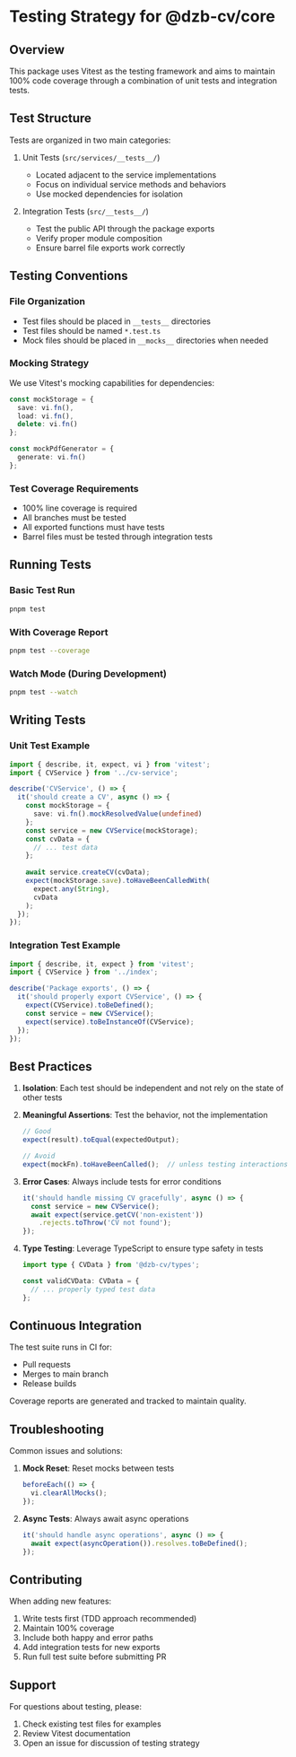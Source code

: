 # Testing Strategy for @dzb-cv/core

## Overview
This package uses Vitest as the testing framework and aims to maintain 100% code coverage through a combination of unit tests and integration tests.

## Test Structure
Tests are organized in two main categories:

1. Unit Tests (`src/services/__tests__/`)
   - Located adjacent to the service implementations
   - Focus on individual service methods and behaviors
   - Use mocked dependencies for isolation

2. Integration Tests (`src/__tests__/`)
   - Test the public API through the package exports
   - Verify proper module composition
   - Ensure barrel file exports work correctly

## Testing Conventions

### File Organization
- Test files should be placed in `__tests__` directories
- Test files should be named `*.test.ts`
- Mock files should be placed in `__mocks__` directories when needed

### Mocking Strategy
We use Vitest's mocking capabilities for dependencies:

```typescript
const mockStorage = {
  save: vi.fn(),
  load: vi.fn(),
  delete: vi.fn()
};

const mockPdfGenerator = {
  generate: vi.fn()
};
```

### Test Coverage Requirements
- 100% line coverage is required
- All branches must be tested
- All exported functions must have tests
- Barrel files must be tested through integration tests

## Running Tests

### Basic Test Run
```bash
pnpm test
```

### With Coverage Report
```bash
pnpm test --coverage
```

### Watch Mode (During Development)
```bash
pnpm test --watch
```

## Writing Tests

### Unit Test Example
```typescript
import { describe, it, expect, vi } from 'vitest';
import { CVService } from '../cv-service';

describe('CVService', () => {
  it('should create a CV', async () => {
    const mockStorage = {
      save: vi.fn().mockResolvedValue(undefined)
    };
    const service = new CVService(mockStorage);
    const cvData = {
      // ... test data
    };
    
    await service.createCV(cvData);
    expect(mockStorage.save).toHaveBeenCalledWith(
      expect.any(String),
      cvData
    );
  });
});
```

### Integration Test Example
```typescript
import { describe, it, expect } from 'vitest';
import { CVService } from '../index';

describe('Package exports', () => {
  it('should properly export CVService', () => {
    expect(CVService).toBeDefined();
    const service = new CVService();
    expect(service).toBeInstanceOf(CVService);
  });
});
```

## Best Practices

1. **Isolation**: Each test should be independent and not rely on the state of other tests

2. **Meaningful Assertions**: Test the behavior, not the implementation
   ```typescript
   // Good
   expect(result).toEqual(expectedOutput);
   
   // Avoid
   expect(mockFn).toHaveBeenCalled();  // unless testing interactions
   ```

3. **Error Cases**: Always include tests for error conditions
   ```typescript
   it('should handle missing CV gracefully', async () => {
     const service = new CVService();
     await expect(service.getCV('non-existent'))
       .rejects.toThrow('CV not found');
   });
   ```

4. **Type Testing**: Leverage TypeScript to ensure type safety in tests
   ```typescript
   import type { CVData } from '@dzb-cv/types';
   
   const validCVData: CVData = {
     // ... properly typed test data
   };
   ```

## Continuous Integration

The test suite runs in CI for:
- Pull requests
- Merges to main branch
- Release builds

Coverage reports are generated and tracked to maintain quality.

## Troubleshooting

Common issues and solutions:

1. **Mock Reset**: Reset mocks between tests
   ```typescript
   beforeEach(() => {
     vi.clearAllMocks();
   });
   ```

2. **Async Tests**: Always await async operations
   ```typescript
   it('should handle async operations', async () => {
     await expect(asyncOperation()).resolves.toBeDefined();
   });
   ```

## Contributing

When adding new features:
1. Write tests first (TDD approach recommended)
2. Maintain 100% coverage
3. Include both happy and error paths
4. Add integration tests for new exports
5. Run full test suite before submitting PR

## Support

For questions about testing, please:
1. Check existing test files for examples
2. Review Vitest documentation
3. Open an issue for discussion of testing strategy

